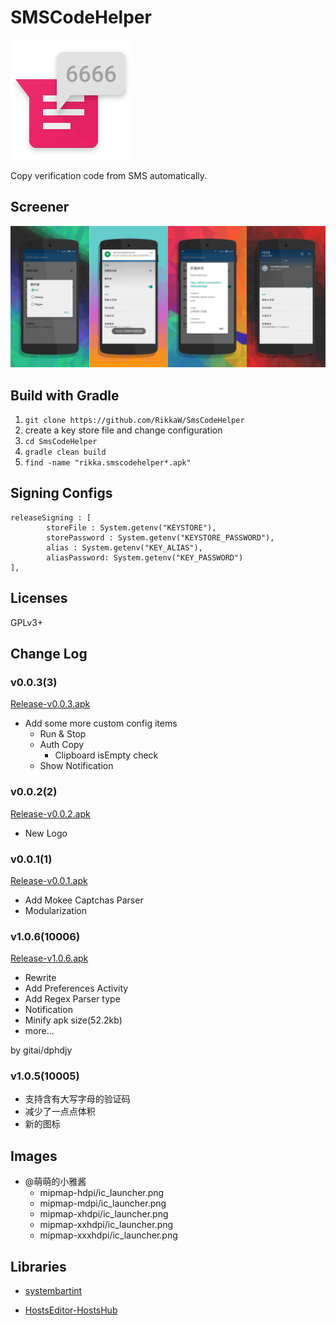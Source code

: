 SMSCodeHelper
===============

![](./app/src/main/res/mipmap-xxxhdpi/ic_launcher.png)

Copy verification code from SMS automatically.

## Screener

![](./Screener/20151225191021.png)

## Build with Gradle

1. `git clone https://github.com/RikkaW/SmsCodeHelper`
2.  create a key store file and change configuration
3. `cd SmsCodeHelper`
4. `gradle clean build`
5. `find -name "rikka.smscodehelper*.apk"`

## Signing Configs
```
releaseSigning : [
        storeFile : System.getenv("KEYSTORE"),
        storePassword : System.getenv("KEYSTORE_PASSWORD"),
        alias : System.getenv("KEY_ALIAS"),
        aliasPassword: System.getenv("KEY_PASSWORD")
],
```

## Licenses

GPLv3+

## Change Log

### v0.0.3(3)
[Release-v0.0.3.apk](./apk/me.gitai.smscodehelper-release-c3-v0.0.3.apk)

* Add some more custom config items
	- Run & Stop
	- Auth Copy
		* Clipboard isEmpty check
	- Show Notification

### v0.0.2(2)

[Release-v0.0.2.apk](./apk/me.gitai.smscodehelper-release-c2-v0.0.2-t12261829.apk)

* New Logo

### v0.0.1(1)

[Release-v0.0.1.apk](./apk/me.gitai.smscodehelper-release-c1-v0.0.1-t12251854.apk)

* Add Mokee Captchas Parser
* Modularization

### v1.0.6(10006)

[Release-v1.0.6.apk](./apk/rikka.smscodehelper-release-c10006-v1.0.6-t12131130.apk)

* Rewrite
* Add Preferences Activity
* Add Regex Parser type
* Notification
* Minify apk size(52.2kb)
* more...

by gitai/dphdjy

### v1.0.5(10005)

* 支持含有大写字母的验证码
* 减少了一点点体积
* 新的图标

## Images

- @萌萌的小雅酱
	+ mipmap-hdpi/ic_launcher.png
	+ mipmap-mdpi/ic_launcher.png
	+ mipmap-xhdpi/ic_launcher.png
	+ mipmap-xxhdpi/ic_launcher.png
	+ mipmap-xxxhdpi/ic_launcher.png

## Libraries

- [systembartint](https://github.com/jgilfelt/SystemBarTint)

- [HostsEditor-HostsHub](https://github.com/HostsHub/HostsEditor-for-Android)
